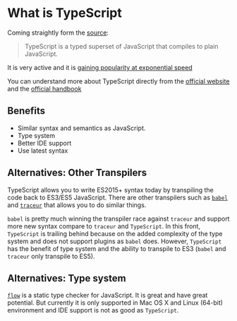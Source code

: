 # What is TypeScript

Coming straightly form the [source](http://www.typescriptlang.org):

  > TypeScript is a typed superset of JavaScript that compiles to plain JavaScript.

It is very active and it is [gaining popularity at exponential speed](https://www.google.com/trends/explore#q=TypeScript&cmpt=q&tz=Etc%2FGMT%2B7)

You can understand more about TypeScript directly from the [official website](http://www.typescriptlang.org) and the [official handbook](http://www.typescriptlang.org/docs/handbook/basic-types.html)

## Benefits

- Similar syntax and semantics as JavaScript.
- Type system
- Better IDE support
- Use latest syntax

## Alternatives: Other Transpilers

TypeScript allows you to write ES2015+ syntax today by transpiling the code back to ES3/ES5 JavaScript.
There are other transpilers such as [`babel`](http://babeljs.io/) and [`traceur`](https://github.com/google/traceur-compiler) that allows you to do similar things.

`babel` is pretty much winning the transpiler race against `traceur` and support more new syntax compare to `traceur` and `TypeScript`.
In this front, `TypeScript` is trailing behind because on the added complexity of the type system and does not support plugins as `babel` does.
However, `TypeScript` has the benefit of type system and the ability to transpile to ES3 (`babel` and `traceur` only transpile to ES5).

## Alternatives: Type system

[`flow`](https://flowtype.org/) is a static type checker for JavaScript.
It is great and have great potential.
But currently it is only supported in Mac OS X and Linux (64-bit) environment and IDE support is not as good as `TypeScript`.
